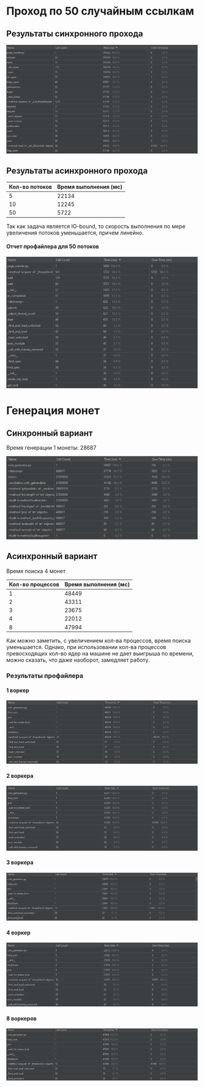 # Проход по 50 случайным ссылкам

## Результаты синхронного прохода

![](sync-prof.png)

## Результаты асинхронного прохода

| Кол-во потоков  | Время выполнения (мс) |
| ------------- | ------------- |
| 5  | 22134  |
| 10  | 12245 |
| 50  | 5722 |

Так как задача является IO-bound, то скорость выполнения по мере увеличения потоков уменьшается, причем линейно.

#### Отчет профайлера для 50 потоков

![](async-50-prof.png)

# Генерация монет

## Синхронный вариант

Время генерации 1 монеты: 28687

![](coin-sync-prof.png)

## Асинхронный вариант

Время поиска 4 монет

| Кол-во процессов  | Время выполнения (мс) |
| ------------- | ------------- |
| 1  | 48449  |
| 2  | 43311  |
| 3 | 23675 | 
| 4  | 22012 |
| 8  | 47994 |

Как можно заметить, с увеличением кол-ва процессов, время поиска уменьшается. Однако, при использовании кол-ва процессов
превосходящих кол-во ядер на машине не дает выигрыша по времени, можно сказать, что даже наоборот, замедляет работу.

### Результаты профайлера

#### 1 воркер

![](async_1.png)

#### 2 воркера

![](async_2.png)

#### 3 воркера

![](async_3.png)

#### 4 воркер

![](async_4.png)

#### 8 воркеров

![](async_8.png)